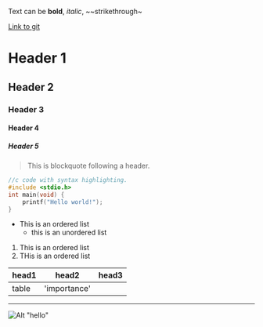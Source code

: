 Text can be **bold**, _italic_, ~~strikethrough~

[Link to git](http://github.com)

# Header 1
## Header 2
### Header 3
#### Header 4
##### Header 5

> This is blockquote following a header.


```c
//c code with syntax highlighting.
#include <stdio.h>
int main(void) {
	printf("Hello world!");
}
```

* This is an ordered list
	* this is an unordered list


1. This is an ordered list
2. THis is an ordered list


|head1  |head2       |head3  |
|:------|------------|-------|
|table  |'importance'|       |


***
![Alt "hello"](http://guides.github.com/activities/hello-world/branching.png)

